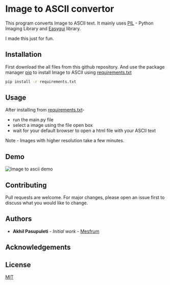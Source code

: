 # Image to ASCII convertor

This program converts Image to ASCII text. It mainly uses [PIL](https://pypi.org/project/Pillow/) - Python Imaging Library and [Easygui](https://pypi.org/project/easygui/) library. 

I made this just for fun.

## Installation

First download the all files from this github repository. And use the package manager [pip](https://pip.pypa.io/en/stable/) to install Image to ASCII using [requirements.txt](requirements.txt)

```bash
pip install -r requirements.txt
```

## Usage

After installing from [requirements.txt](requirements.txt)- 
* run the main.py file
* select a image using the file open box
* wait for your default browser to open a html file with your ASCII text

Note - Images with higher resolution take a few minutes.

## Demo

![Image to ascii demo](media\image2ascii.gif)

## Contributing

Pull requests are welcome. For major changes, please open an issue first
to discuss what you would like to change.

## Authors

* **Akhil Pasupuleti** - *Initial work* - [Mesfrum](https://github.com/Mesfrum)

## Acknowledgements


## License

[MIT](https://choosealicense.com/licenses/mit/)